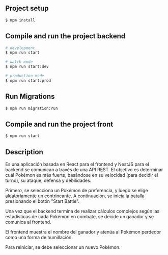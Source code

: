 ## Project setup

```bash
$ npm install
```
## Compile and run the project backend

```bash
# development
$ npm run start

# watch mode
$ npm run start:dev

# production mode
$ npm run start:prod
```

## Run Migrations

```bash
$ npm run migration:run
```
## Compile and run the project front
```bash
$ npm run start                                                                                                                                                                                                                    
```

## Description
Es una aplicación basada en React para el frontend y NestJS para el backend se comunican a través de una API REST. El objetivo es determinar cuál Pokémon es más fuerte, basándose en su velocidad (para decidir el turno), su ataque, defensa y debilidades.

Primero, se selecciona un Pokémon de preferencia, y luego se elige aleatoriamente un contrincante. A continuación, se inicia la batalla presionando el botón "Start Battle".

Una vez que el backend termina de realizar cálculos complejos según las estadísticas de cada Pokémon en combate, se decide un ganador y se comunica al frontend.

El frontend muestra el nombre del ganador y atenúa al Pokémon perdedor como una forma de humillación.

Para reiniciar, se debe seleccionar un nuevo Pokémon.
